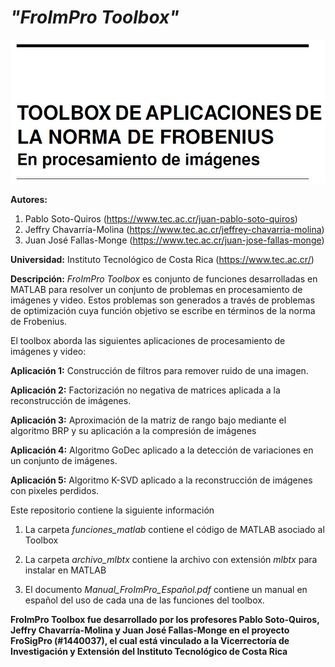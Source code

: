 # *"FroImPro Toolbox"*

<p align="center"><img width="600" src="https://github.com/jusotoTEC/froimpro_toolbox/blob/main/img/Logo.JPG"></p>



**Autores:**

   1. Pablo Soto-Quiros        (https://www.tec.ac.cr/juan-pablo-soto-quiros)   
   2. Jeffry Chavarría-Molina  (https://www.tec.ac.cr/jeffrey-chavarria-molina) 
   3. Juan José Fallas-Monge   (https://www.tec.ac.cr/juan-jose-fallas-monge)

**Universidad:** Instituto Tecnológico de Costa Rica (https://www.tec.ac.cr/)

**Descripción:** *FroImPro Toolbox* es conjunto de funciones desarrolladas en MATLAB para resolver un conjunto de problemas en procesamiento de imágenes y video. Estos problemas son generados a través de problemas de optimización cuya función objetivo se escribe en términos de la norma de Frobenius. 

El toolbox aborda las siguientes aplicaciones de procesamiento de imágenes y video:

  **Aplicación 1:** Construcción de filtros para remover ruido de una imagen.
  
  **Aplicación 2:** Factorización no negativa de matrices aplicada a la reconstrucción de imágenes.
  
  **Aplicación 3:** Aproximación de la matriz de rango bajo mediante el algoritmo BRP y su aplicación a la compresión de imágenes
  
  **Aplicación 4:** Algoritmo GoDec aplicado a la detección de variaciones en un conjunto de imágenes.
  
  **Aplicación 5:** Algoritmo K-SVD aplicado a la reconstrucción de imágenes con pixeles perdidos.
  
Este repositorio contiene la siguiente información 

  1. La carpeta *funciones_matlab* contiene el código de MATLAB asociado al Toolbox
   
  2. La carpeta *archivo_mlbtx* contiene la archivo con extensión *mlbtx* para instalar en MATLAB
  
  3. El documento *Manual_FroImPro_Español.pdf* contiene un manual en español del uso de cada una de las funciones del toolbox.

**FroImPro Toolbox fue desarrollado por los profesores Pablo Soto-Quiros, Jeffry Chavarría-Molina y Juan José Fallas-Monge en el proyecto FroSigPro (#1440037), el cual está vinculado a la Vicerrectoría de Investigación y Extensión del Instituto Tecnológico de Costa Rica**
